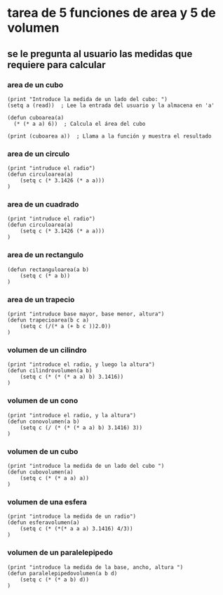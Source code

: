 # tarea de 5 funciones de area y 5 de volumen 
## se le pregunta al usuario las medidas que requiere para calcular 
### area de un cubo
    (print "Introduce la medida de un lado del cubo: ")
    (setq a (read))  ; Lee la entrada del usuario y la almacena en 'a'
    
    (defun cuboarea(a)
      (* (* a a) 6))  ; Calcula el área del cubo
    
    (print (cuboarea a))  ; Llama a la función y muestra el resultado

### area de un circulo 
    (print "intruduce el radio")
    (defun circuloarea(a)
        (setq c (* 3.1426 (* a a)))
    )
### area de un cuadrado 
    (print "intruduce el radio")
    (defun circuloarea(a)
        (setq c (* 3.1426 (* a a)))
    )
### area de un rectangulo 
    (defun rectanguloarea(a b)
        (setq c (* a b))
    )

### area de un trapecio 
    (print "intruduce base mayor, base menor, altura")
    (defun trapecioarea(b c a)
        (setq c (/(* a (+ b c ))2.0))
    )
### volumen de un cilindro 
    (print "introduce el radio, y luego la altura")
    (defun cilindrovolumen(a b)
        (setq c (* (* (* a a) b) 3.1416))
    )
### volumen de un cono 
    (print "introduce el radio, y la altura")
    (defun conovolumen(a b)
        (setq c (/ (* (* (* a a) b) 3.1416) 3))
    )
### volumen de un cubo 
    (print "introduce la medida de un lado del cubo ")
    (defun cubovolumen(a)
        (setq c (* (* a a) a))
    )
### volumen de una esfera 
    (print "introduce la medida de un radio")
    (defun esferavolumen(a)
        (setq c (* (*(* a a a) 3.1416) 4/3))
    )
### volumen de un paralelepipedo
    (print "introduce la medida de la base, ancho, altura ")
    (defun paralelepipedovolumen(a b d)
        (setq c (* (* a b) d))
    )
    
